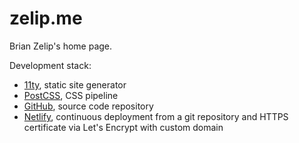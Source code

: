# zelip.me

Brian Zelip's home page.

Development stack:

- [11ty](https://11ty.dev), static site generator
- [PostCSS](https://postcss.org/), CSS pipeline
- [GitHub](https://github.com/brianzelip/zelip.me), source code repository
- [Netlify](https://zelip.netlify.com/), continuous deployment from a git repository and HTTPS certificate via Let's Encrypt with custom domain
